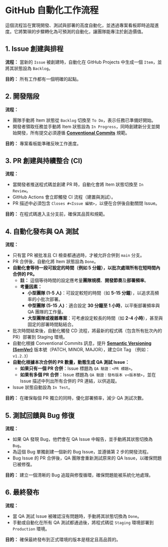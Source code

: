 # GitHub 自動化工作流程

這個流程旨在實現開發、測試與部署的高度自動化，並透過專案看板即時追蹤進度。它將繁瑣的步驟轉化為可預測的自動化，讓團隊能專注於創造價值。

## 1. Issue 創建與排程

**流程：** 當新的 `Issue` 被創建時，自動化在 GitHub Projects 中生成一個 `Item`，並將其狀態設為 `Backlog`。

**目的：** 所有工作都有一個明確的起點。

## 2. 開發階段

**流程：**

* 團隊手動將 Item 狀態從 `Backlog` 切換至 `To Do`，表示任務已準備好開始。
* 開發者領取任務並手動將 Item 狀態設為 `In Progress`，同時創建新分支並開始開發，所有提交必須遵循 **[Conventional Commits](https://www.conventionalcommits.org/en/v1.0.0/)** 規範。

**目的：** 專案看板能準確反映工作進度。

## 3. PR 創建與持續整合 (CI)

**流程：**

* 當開發者推送程式碼並創建 PR 時，自動化會將 Item 狀態切換至 `In Review`。
* GitHub Actions 會立即觸發 CI 流程（建置與測試）。
* PR 描述中必須包含 `Closes #<Issue 編號>`，以便在合併後自動關閉 Issue。

**目的：** 在程式碼進入主分支前，確保其品質和規範。

## 4. 自動化發布與 QA 測試

**流程：**

* 只有當 PR 被批准且 CI 檢查都通過時，才被允許合併到 `main` 分支。
* PR 合併後，自動化將 Item 狀態設為 `Done`。
* **自動化會等待一段可設定的時間（例如 5 分鐘），以批次處理所有在短時間內合併的 PR。**
  * **註：** 這個等待時間的設定應考量**團隊規模**、**開發節奏**及**部署頻率**。
  * **考量因素：**
    * **小型團隊 (1-5 人)**：可設定較短的時間（如 **5-15 分鐘**），以追求高頻率的小批次部署。
    * **中型團隊 (5-15 人)**：適合設定 **30 分鐘至 1 小時**，以平衡部署頻率與 QA 團隊的工作量。
    * **大型團隊或複雜專案**：可考慮設定較長的時間（如 **2-4 小時**），甚至與固定的部署時間點結合。
* 批次時間結束後，自動化觸發 CD 流程，將最新的程式碼（包含所有批次內的 PR）部署到 Staging 環境。
* 自動化根據 Conventional Commits 訊息，提升 **[Semantic Versioning (SemVer)](https://semver.org/)** 版本號（PATCH, MINOR, MAJOR），建立Git Tag （例如：`v1.2.3`）
* **自動化根據本次合併的 PR 數量，動態生成 QA 測試 Issue：**
  * **如果只有一個 PR 合併**：Issue 標題為 `QA 驗證：<PR 標題>`。
  * **如果有多個 PR 合併**：Issue 標題為 `QA 驗證：發布版本 v<版本號>`，並在 Issue 描述中列出所有合併的 PR 連結，以供追蹤。
* Issue 狀態自動設為 `In Test`。

**目的：** 在確保每個 PR 獨立的同時，優化部署頻率，減少 QA 測試次數。

## 5. 測試回饋與 Bug 修復

**流程：**

* 如果 QA 發現 Bug，他們會在 QA Issue 中報告，並手動將其狀態切換為 `Bug`。
* 為這個 Bug 單獨創建一個新的 Bug Issue，並遵循第 2 步的開發流程。
* Bug Issue 的 PR 合併後，QA 團隊會重新測試原來的 QA Issue，以確保問題已被修復。

**目的：** 建立一個清晰的 Bug 追蹤與修復循環，確保問題能被系統化地處理。

## 6. 最終發布

**流程：**

* 當 QA 測試 Issue 被確認沒有問題時，手動將其狀態切換為 `Done`。
* 手動或自動化在所有 QA 測試都通過後，將程式碼從 `Staging` 環境部署到 `Production` 環境。

**目的：** 確保最終發布到正式環境的版本是穩定且高品質的。
